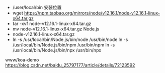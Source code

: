 - /user/local/bin 安装位置
-  wget https://npm.taobao.org/mirrors/node/v12.16.1/node-v12.16.1-linux-x64.tar.gz
- tar -xvf node-v12.16.1-linux-x64.tar.gz
- mv node-v12.16.1-linux-x64.tar.gz Node.js
- node-v12.16.1-linux-x64.tar.gz
- ln -s /usr/local/bin/Node.js/bin/node /usr/bin/node
  ln -s /usr/local/bin/Node.js/bin/npm /usr/bin/npm
  ln -s /usr/local/bin/Node.js/bin/npx /usr/bin/npx

www/koa-demo
https://blog.csdn.net/baidu_25797177/article/details/72123592

